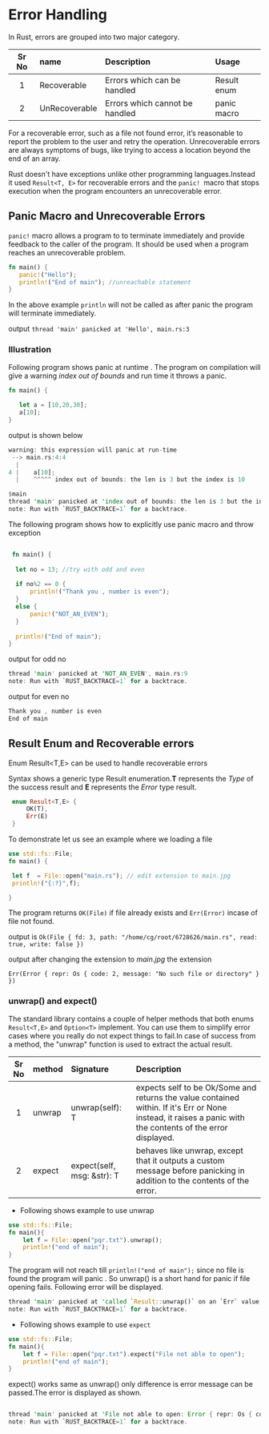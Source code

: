 # Error Handling

In Rust, errors are grouped into two major category.

|Sr No |  name    |Description|Usage
|:----:|:----------|:-------|:-------
| 1    | Recoverable     | Errors which can be  handled |Result enum
| 2    | UnRecoverable     | Errors which cannot be handled |panic macro

For a recoverable error, such as a file not found error, it’s reasonable to report the problem to the user and retry the operation. Unrecoverable errors are always symptoms of bugs, like trying to access a location beyond the end of an array.

Rust doesn't have exceptions unlike other programming languages.Instead it used ` Result<T, E> ` for recoverable errors and the `panic! `macro that stops execution when the program encounters an unrecoverable error.

## Panic Macro and Unrecoverable Errors

`panic!` macro allows a program to to terminate immediately and provide feedback to the caller of the program. It should be used when a program reaches an unrecoverable problem.

```rust
fn main() {
   panic!("Hello");
   println!("End of main"); //unreachable statement
}

```

In the above example `println` will not be called as after panic the program will terminate immediately.

output `thread 'main' panicked at 'Hello', main.rs:3`

### Illustration

Following program shows panic at runtime . The program on compilation will give a warning *index out of bounds* and run time it throws a panic.

```rust
fn main() {
  
   let a = [10,20,30];
   a[10];
}

```

output is shown below

```rust
warning: this expression will panic at run-time
 --> main.rs:4:4
  |
4 |    a[10];
  |    ^^^^^ index out of bounds: the len is 3 but the index is 10

$main
thread 'main' panicked at 'index out of bounds: the len is 3 but the index is 10', main.rs:4
note: Run with `RUST_BACKTRACE=1` for a backtrace.


```

The following program shows how to explicitly use panic macro and throw exception

```rust

 fn main() {
  
  let no = 13; //try with odd and even
  
  if no%2 == 0 {
      println!("Thank you , number is even");
  }
  else {
      panic!("NOT_AN_EVEN");
  }
  
  println!("End of main");
}

```

output for odd no

```rust
thread 'main' panicked at 'NOT_AN_EVEN', main.rs:9
note: Run with `RUST_BACKTRACE=1` for a backtrace.
```

output for even no

```rust
Thank you , number is even
End of main
```

## Result Enum and Recoverable errors

Enum Result<T,E> can be used to handle recoverable errors

Syntax shows a generic type Result enumeration.**T** represents the *Type* of the success result  and **E** represents the *Error* type result.

```rust
 enum Result<T,E> {
     OK(T),
     Err(E)
 }


```

To demonstrate let us see an example where we loading a file

```rust
use std::fs::File;
fn main() {

 let f  = File::open("main.rs"); // edit extension to main.jpg
 println!("{:?}",f);

}
```

The program returns  `OK(File)` if file already exists and `Err(Error)` incase of file not found.

output is `Ok(File { fd: 3, path: "/home/cg/root/6728626/main.rs", read: true, write: false })`

output after changing the extension to *main.jpg* the extension

`Err(Error { repr: Os { code: 2, message: "No such file or directory" } })`

### unwrap() and expect()

The standard library contains a couple of helper methods that both enums `Result<T,E>` and `Option<T>`  implement. You can use them to simplify error cases where you really do not expect things to fail.In case of success from a method, the "unwrap" function is used to extract the actual result.

|Sr No |  method    |Signature |Description
|:----:|:----------|:-------|:----------|
| 1    | unwrap     | unwrap(self): T     | expects self to be Ok/Some and returns the value contained within. If it's Err or None instead, it raises a panic with the contents of the error displayed.
| 2    | expect     | expect(self, msg: &str): T   | behaves like unwrap, except that it outputs a custom message before panicking in addition to the contents of the error.

- Following shows example to use unwrap

```rust
use std::fs::File;
fn main(){
    let f = File::open("pqr.txt").unwrap();
    println!("end of main");
}
```

The program will not reach till `println!("end of main");` since no file is found the program will
panic . So unwrap() is a short hand for panic if file opening fails. Following error will be displayed.

```rust
thread 'main' panicked at 'called `Result::unwrap()` on an `Err` value: Error { repr: Os { code: 2, message: "No such file or directory" } }', src/libcore/result.rs:860
note: Run with `RUST_BACKTRACE=1` for a backtrace.

```

- Following shows example to use `expect`

```rust
use std::fs::File;
fn main(){
    let f = File::open("pqr.txt").expect("File not able to open");
    println!("end of main");
}

```

expect() works same as unwrap() only difference is error message can be passed.The error is displayed as shown.

```rust

thread 'main' panicked at 'File not able to open: Error { repr: Os { code: 2, message: "No such file or directory" } }', src/libcore/result.rs:860
note: Run with `RUST_BACKTRACE=1` for a backtrace.
```
<!--
## Fallible Function

A fallible function is a function which return error if it fails or result if it is success-->
